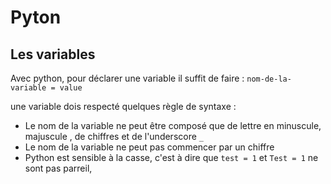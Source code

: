# Pyton 

## Les variables

Avec python, pour déclarer une variable il suffit de faire : 
`nom-de-la-variable = value`

une variable dois respecté quelques règle de syntaxe :

*   Le nom de la variable ne peut être composé que de lettre en minuscule, majuscule , de chiffres et de l'underscore `_`
*   Le nom de la variable ne peut pas commencer par un chiffre 
*   Python est sensible à la casse, c'est à dire que `test = 1` et `Test = 1` ne sont pas parreil, 

